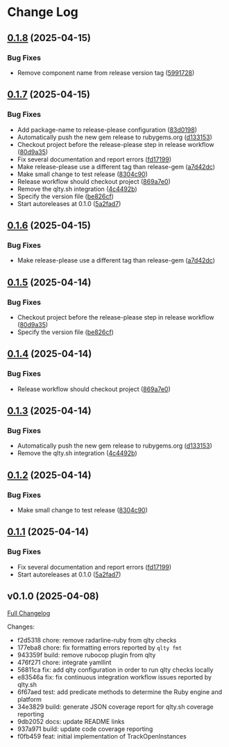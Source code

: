 # Change Log

## [0.1.8](https://github.com/main-branch/track_open_instances/compare/v0.1.7...v0.1.8) (2025-04-15)


### Bug Fixes

* Remove component name from release version tag ([5991728](https://github.com/main-branch/track_open_instances/commit/59917284241eaa173fd4f83a38710cb50a23c750))

## [0.1.7](https://github.com/main-branch/track_open_instances/compare/track_open_instances-v0.1.6...track_open_instances/v0.1.7) (2025-04-15)


### Bug Fixes

* Add package-name to release-please configuration ([83d0198](https://github.com/main-branch/track_open_instances/commit/83d0198bfab34e26b641ca7e27af08b68e07c396))
* Automatically push the new gem release to rubygems.org ([d133153](https://github.com/main-branch/track_open_instances/commit/d13315396f590fefeb07cc4b71a13c9e9709842b))
* Checkout project before the release-please step in release workflow ([80d9a35](https://github.com/main-branch/track_open_instances/commit/80d9a35ed155f3ba7e14a585e54d9ec34d2722e2))
* Fix several documentation and report errors ([fd17199](https://github.com/main-branch/track_open_instances/commit/fd171997871796df746c8e1312a4fdb07cb363d5))
* Make release-please use a different tag than release-gem ([a7d42dc](https://github.com/main-branch/track_open_instances/commit/a7d42dcb132bd40ceb3830a6a02a09694022844a))
* Make small change to test release ([8304c90](https://github.com/main-branch/track_open_instances/commit/8304c905883c760e6419210be300b637f01e054d))
* Release workflow should checkout project ([869a7e0](https://github.com/main-branch/track_open_instances/commit/869a7e011438b57bcb810680ecdf0eb5beec193b))
* Remove the qlty.sh integration ([4c4492b](https://github.com/main-branch/track_open_instances/commit/4c4492bb19d1f39fa96ec30ad0af12d103067e92))
* Specify the version file ([be826cf](https://github.com/main-branch/track_open_instances/commit/be826cfe9a8aa526cdaa3f1ecb5912641f3db38c))
* Start autoreleases at 0.1.0 ([5a2fad7](https://github.com/main-branch/track_open_instances/commit/5a2fad7a9cb029a5dbfb9785f979fc07bf7f127b))

## [0.1.6](https://github.com/main-branch/track_open_instances/compare/v0.1.5...v0.1.6) (2025-04-15)


### Bug Fixes

* Make release-please use a different tag than release-gem ([a7d42dc](https://github.com/main-branch/track_open_instances/commit/a7d42dcb132bd40ceb3830a6a02a09694022844a))

## [0.1.5](https://github.com/main-branch/track_open_instances/compare/v0.1.4...v0.1.5) (2025-04-14)


### Bug Fixes

* Checkout project before the release-please step in release workflow ([80d9a35](https://github.com/main-branch/track_open_instances/commit/80d9a35ed155f3ba7e14a585e54d9ec34d2722e2))
* Specify the version file ([be826cf](https://github.com/main-branch/track_open_instances/commit/be826cfe9a8aa526cdaa3f1ecb5912641f3db38c))

## [0.1.4](https://github.com/main-branch/track_open_instances/compare/v0.1.3...v0.1.4) (2025-04-14)


### Bug Fixes

* Release workflow should checkout project ([869a7e0](https://github.com/main-branch/track_open_instances/commit/869a7e011438b57bcb810680ecdf0eb5beec193b))

## [0.1.3](https://github.com/main-branch/track_open_instances/compare/v0.1.2...v0.1.3) (2025-04-14)


### Bug Fixes

* Automatically push the new gem release to rubygems.org ([d133153](https://github.com/main-branch/track_open_instances/commit/d13315396f590fefeb07cc4b71a13c9e9709842b))
* Remove the qlty.sh integration ([4c4492b](https://github.com/main-branch/track_open_instances/commit/4c4492bb19d1f39fa96ec30ad0af12d103067e92))

## [0.1.2](https://github.com/main-branch/track_open_instances/compare/v0.1.1...v0.1.2) (2025-04-14)


### Bug Fixes

* Make small change to test release ([8304c90](https://github.com/main-branch/track_open_instances/commit/8304c905883c760e6419210be300b637f01e054d))

## [0.1.1](https://github.com/main-branch/track_open_instances/compare/v0.1.0...v0.1.1) (2025-04-14)

### Bug Fixes

* Fix several documentation and report errors ([fd17199](https://github.com/main-branch/track_open_instances/commit/fd171997871796df746c8e1312a4fdb07cb363d5))
* Start autoreleases at 0.1.0 ([5a2fad7](https://github.com/main-branch/track_open_instances/commit/5a2fad7a9cb029a5dbfb9785f979fc07bf7f127b))

## v0.1.0 (2025-04-08)

[Full Changelog](https://github.com/main-branch/track_open_instances/compare/f0fb459..v0.1.0)

Changes:

* f2d5318 chore: remove radarline-ruby from qlty checks
* 177eba8 chore: fix formatting errors reported by `qlty fmt`
* 943359f build: remove rubocop plugin from qlty
* 476f271 chore: integrate yamllint
* 56811ca fix: add qlty configuration in order to run qlty checks locally
* e83546a fix: fix continuous integration workflow issues reported by qlty.sh
* 6f67aed test: add predicate methods to determine the Ruby engine and platform
* 34e3829 build: generate JSON coverage report for qlty.sh coverage reporting
* 9db2052 docs: update README links
* 937a971 build: update code coverage reporting
* f0fb459 feat: initial implementation of TrackOpenInstances
